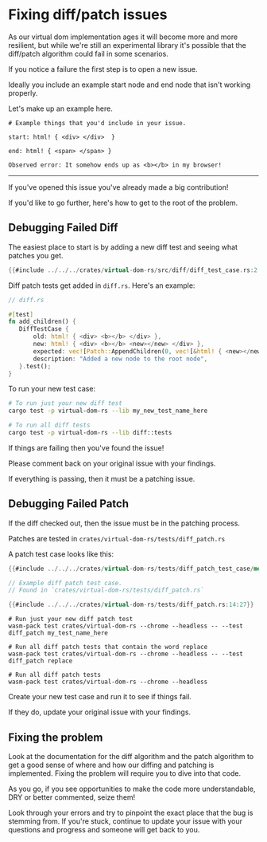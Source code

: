 # Fixing diff/patch issues

As our virtual dom implementation ages it will become more and more resilient, but while we're still
an experimental library it's possible that the diff/patch algorithm could fail in some scenarios.

If you notice a failure the first step is to open a new issue.

Ideally you include an example start node and end node that isn't working properly.

Let's make up an example here.

```
# Example things that you'd include in your issue.

start: html! { <div> </div>  }

end: html! { <span> </span> }

Observed error: It somehow ends up as <b></b> in my browser!
```

---

If you've opened this issue you've already made a big contribution!

If you'd like to go further, here's how to get to the root of the problem.

## Debugging Failed Diff

The easiest place to start is by adding a new diff test and seeing what patches you get.

```rust
{{#include ../../../crates/virtual-dom-rs/src/diff/diff_test_case.rs:2:}}
```

Diff patch tests get added in `diff.rs`. Here's an example:

```rust
// diff.rs

#[test]
fn add_children() {
   DiffTestCase {
       old: html! { <div> <b></b> </div> },
       new: html! { <div> <b></b> <new></new> </div> },
       expected: vec![Patch::AppendChildren(0, vec![&html! { <new></new> }])],
       description: "Added a new node to the root node",
   }.test();
}
```

To run your new test case:

```sh
# To run just your new diff test
cargo test -p virtual-dom-rs --lib my_new_test_name_here

# To run all diff tests
cargo test -p virtual-dom-rs --lib diff::tests
```

If things are failing then you've found the issue!

Please comment back on your original issue with your findings.

If everything is passing, then it must be a patching issue.

## Debugging Failed Patch

If the diff checked out, then the issue must be in the patching process.

Patches are tested in `crates/virtual-dom-rs/tests/diff_patch.rs`

A patch test case looks like this:

```rust
{{#include ../../../crates/virtual-dom-rs/tests/diff_patch_test_case/mod.rs}}
```

```rust
// Example diff patch test case.
// Found in `crates/virtual-dom-rs/tests/diff_patch.rs`

{{#include ../../../crates/virtual-dom-rs/tests/diff_patch.rs:14:27}}
```

```
# Run just your new diff patch test
wasm-pack test crates/virtual-dom-rs --chrome --headless -- --test diff_patch my_test_name_here

# Run all diff patch tests that contain the word replace
wasm-pack test crates/virtual-dom-rs --chrome --headless -- --test diff_patch replace

# Run all diff patch tests
wasm-pack test crates/virtual-dom-rs --chrome --headless
```

Create your new test case and run it to see if things fail.

If they do, update your original issue with your findings.

## Fixing the problem

Look at the documentation for the diff algorithm and the patch algorithm to get a good sense of where and how our
diffing and patching is implemented. Fixing the problem will require you to dive into that code.

As you go, if you see opportunities to make the code more understandable, DRY or better commented, seize them!

Look through your errors and try to pinpoint the exact place that the bug is stemming from. If you're stuck, continue
to update your issue with your questions and progress and someone will get back to you.
